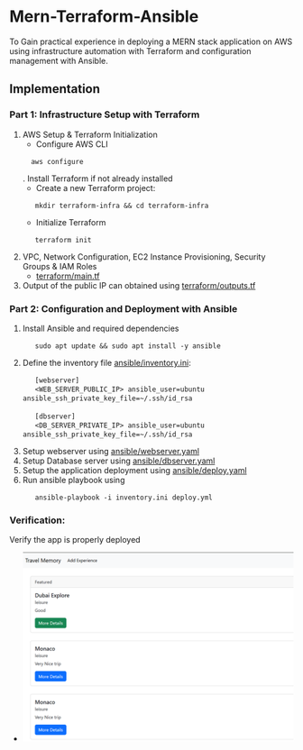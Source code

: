 # Mern-Terraform-Ansible
To Gain practical experience in deploying a MERN stack application on AWS using infrastructure automation with Terraform and configuration management with Ansible.

## Implementation

### Part 1: Infrastructure Setup with Terraform
1. AWS Setup & Terraform Initialization
   -  Configure AWS CLI
   ```
     aws configure
   ```
   . Install Terraform if not already installed
   - Create a new Terraform project:
   ```
      mkdir terraform-infra && cd terraform-infra
   ```
   - Initialize Terraform
   ```
      terraform init
   ```
2. VPC, Network Configuration, EC2 Instance Provisioning, Security Groups & IAM Roles
   - [terraform/main.tf](terraform/main.tf)
3. Output of the public IP can obtained using [terraform/outputs.tf](terraform/output.tf)

### Part 2: Configuration and Deployment with Ansible
1. Install Ansible and required dependencies
   ```
      sudo apt update && sudo apt install -y ansible
   ```
2. Define the inventory file [ansible/inventory.ini](ansible/inventory.ini):
   ```
      [webserver]
      <WEB_SERVER_PUBLIC_IP> ansible_user=ubuntu ansible_ssh_private_key_file=~/.ssh/id_rsa

      [dbserver]
      <DB_SERVER_PRIVATE_IP> ansible_user=ubuntu ansible_ssh_private_key_file=~/.ssh/id_rsa
   ```
3. Setup webserver using [ansible/webserver.yaml](ansible/webserver.yaml)
4. Setup Database server using [ansible/dbserver.yaml](ansible/dbserver.yaml)
5. Setup the application deployment using [ansible/deploy.yaml](ansible/deploy.yaml)
6. Run ansible playbook using
   ```
      ansible-playbook -i inventory.ini deploy.yml
   ```

### Verification:
Verify the app is properly deployed
- ![Images/AppOutput.png](Images/AppOutput.png)
